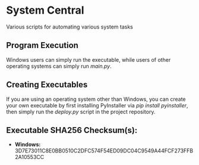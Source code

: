# System Central

Various scripts for automating various system tasks

## Program Execution

Windows users can simply run the executable, while users of other operating systems
can simply run *main.py*.

## Creating Executables

If you are using an operating system other than Windows, you can create your own executable by
first installing PyInstaller via *pip install pyinstaller*, then simply run the *deploy.py* script in
the project repository.

## Executable SHA256 Checksum(s):

* **Windows:** 3D7E73011C8E0BB0510C2DFC574F54ED09DC04C9549A44FCF273FFB2A10553CC








